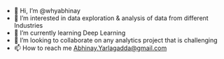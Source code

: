 - 👋 Hi, I’m @whyabhinay
- 👀 I’m interested in data exploration & analysis of data from different Industries 
- 🌱 I’m currently learning Deep Learning
- 💞️ I’m looking to collaborate on any analytics project that is challenging
- 📫 How to reach me Abhinay.Yarlagadda@gmail.com

<!---
whyabhinay/whyabhinay is a ✨ special ✨ repository because its `README.md` (this file) appears on your GitHub profile.
You can click the Preview link to take a look at your changes.
--->
